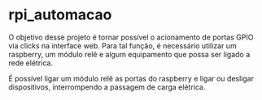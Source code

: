 # rpi_automacao

O objetivo desse projeto é tornar possível o acionamento de portas GPIO via clicks na interface web.
Para tal função, é necessário utilizar um raspberry, um módulo relê e algum equipamento que possa ser ligado a rede elétrica.

É possível ligar um módulo relê as portas do raspberry e ligar ou desligar dispositivos, interrompendo a passagem de carga elétrica.
